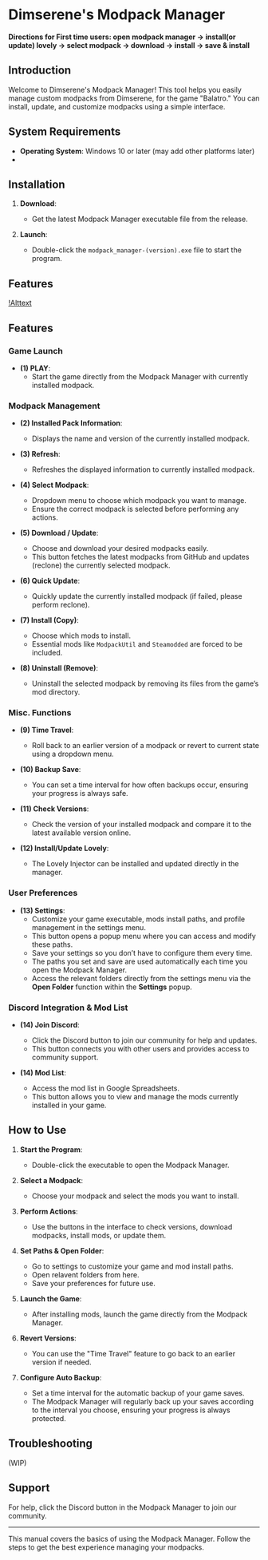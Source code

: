 # Dimserene's Modpack Manager

**Directions for First time users: open modpack manager -> install(or update) lovely -> select modpack -> download -> install -> save & install**

## Introduction

Welcome to Dimserene's Modpack Manager! This tool helps you easily manage custom modpacks from Dimserene, for the game "Balatro." You can install, update, and customize modpacks using a simple interface.

## System Requirements

- **Operating System**: Windows 10 or later (may add other platforms later)
- 

## Installation

1. **Download**:
   - Get the latest Modpack Manager executable file from the release.

2. **Launch**:
   - Double-click the `modpack_manager-(version).exe` file to start the program.

## Features

[!Alttext](https://github.com/Dimserene/ModpackManager/blob/main/images/image1.png)

## Features

### Game Launch

- **(1) PLAY**:
  - Start the game directly from the Modpack Manager with currently installed modpack.

### Modpack Management

- **(2) Installed Pack Information**:
  - Displays the name and version of the currently installed modpack.

- **(3) Refresh**:
  - Refreshes the displayed information to currently installed modpack.

- **(4) Select Modpack**:
  - Dropdown menu to choose which modpack you want to manage.
  - Ensure the correct modpack is selected before performing any actions.

- **(5) Download / Update**:
  - Choose and download your desired modpacks easily.
  - This button fetches the latest modpacks from GitHub and updates (reclone) the currently selected modpack.

- **(6) Quick Update**:
  - Quickly update the currently installed modpack (if failed, please perform reclone).

- **(7) Install (Copy)**:
  - Choose which mods to install.
  - Essential mods like `ModpackUtil` and `Steamodded` are forced to be included.

- **(8) Uninstall (Remove)**:
  - Uninstall the selected modpack by removing its files from the game’s mod directory.

### Misc. Functions

- **(9) Time Travel**:
  - Roll back to an earlier version of a modpack or revert to current state using a dropdown menu.

- **(10) Backup Save**:
  - You can set a time interval for how often backups occur, ensuring your progress is always safe.

- **(11) Check Versions**:
  - Check the version of your installed modpack and compare it to the latest available version online.

- **(12) Install/Update Lovely**:
  - The Lovely Injector can be installed and updated directly in the manager.

### User Preferences

- **(13) Settings**:
  - Customize your game executable, mods install paths, and profile management in the settings menu.
  - This button opens a popup menu where you can access and modify these paths.
  - Save your settings so you don’t have to configure them every time.
  - The paths you set and save are used automatically each time you open the Modpack Manager.
  - Access the relevant folders directly from the settings menu via the **Open Folder** function within the **Settings** popup.

### Discord Integration & Mod List

- **(14) Join Discord**:
  - Click the Discord button to join our community for help and updates.
  - This button connects you with other users and provides access to community support.

- **(14) Mod List**:
  - Access the mod list in Google Spreadsheets.
  - This button allows you to view and manage the mods currently installed in your game.

## How to Use

1. **Start the Program**:
   - Double-click the executable to open the Modpack Manager.

2. **Select a Modpack**:
   - Choose your modpack and select the mods you want to install.

3. **Perform Actions**:
   - Use the buttons in the interface to check versions, download modpacks, install mods, or update them.

4. **Set Paths & Open Folder**:
   - Go to settings to customize your game and mod install paths.
   - Open relavent folders from here.
   - Save your preferences for future use.

5. **Launch the Game**:
   - After installing mods, launch the game directly from the Modpack Manager.

6. **Revert Versions**:
   - You can use the "Time Travel" feature to go back to an earlier version if needed.

7. **Configure Auto Backup**:
   - Set a time interval for the automatic backup of your game saves.
   - The Modpack Manager will regularly back up your saves according to the interval you choose, ensuring your progress is always protected.


## Troubleshooting

(WIP)

## Support

For help, click the Discord button in the Modpack Manager to join our community.

---

This manual covers the basics of using the Modpack Manager. Follow the steps to get the best experience managing your modpacks.
